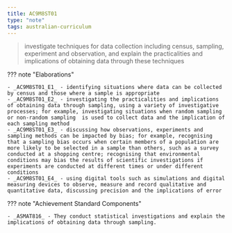 ```yaml
---
title: AC9M8ST01
type: "note"
tags: australian-curriculum
---
```




> investigate techniques for data collection including census, sampling, experiment and observation, and explain the practicalities and implications of obtaining data through these techniques

??? note "Elaborations"

	- _AC9M8ST01_E1_ - identifying situations where data can be collected by census and those where a sample is appropriate
	- _AC9M8ST01_E2_ - investigating the practicalities and implications of obtaining data through sampling, using a variety of investigative processes; for example, investigating situations when random sampling or non-random sampling  is used to collect data and the implication of each sampling method
	- _AC9M8ST01_E3_ - discussing how observations, experiments and sampling methods can be impacted by bias; for example, recognising that a sampling bias occurs when certain members of a population are more likely to be selected in a sample than others, such as a survey conducted at a shopping centre; recognising that environmental conditions may bias the results of scientific investigations if experiments are conducted at different times or under different conditions
	- _AC9M8ST01_E4_ - using digital tools such as simulations and digital measuring devices to observe, measure and record qualitative and quantitative data, discussing precision and the implications of error
??? note "Achievement Standard Components"

	- _ASMAT816_ - They conduct statistical investigations and explain the implications of obtaining data through sampling.



